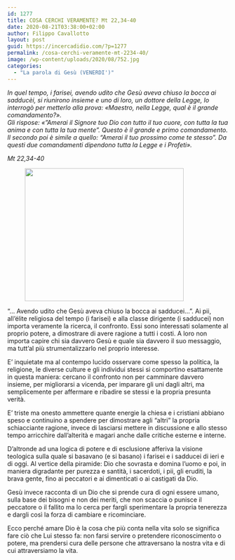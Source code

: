 ```yaml
---
id: 1277
title: COSA CERCHI VERAMENTE? Mt 22,34-40
date: 2020-08-21T03:38:00+02:00
author: Filippo Cavallotto
layout: post
guid: https://incercadidio.com/?p=1277
permalink: /cosa-cerchi-veramente-mt-2234-40/
image: /wp-content/uploads/2020/08/752.jpg
categories:
  - "La parola di Gesù (VENERDI')"
---
```

_In quel tempo, i farisei, avendo udito che Gesù aveva chiuso la bocca ai sadducèi, si riunirono insieme e uno di loro, un dottore della Legge, lo interrogò per metterlo alla prova: «Maestro, nella Legge, qual è il grande comandamento?».  
Gli rispose: «&#8221;Amerai il Signore tuo Dio con tutto il tuo cuore, con tutta la tua anima e con tutta la tua mente&#8221;. Questo è il grande e primo comandamento. Il secondo poi è simile a quello: &#8220;Amerai il tuo prossimo come te stesso&#8221;. Da questi due comandamenti dipendono tutta la Legge e i Profeti»._

<p class="has-text-align-right">
  <em>Mt 22,34-40</em>
</p>

<div class="wp-block-image">
  <figure class="aligncenter size-large is-resized"><img src="https://incercadidio.com/wp-content/uploads/2020/08/754.jpg" alt="" class="wp-image-1278" width="362" height="303" /></figure>
</div>

“… Avendo udito che Gesù aveva chiuso la bocca ai sadducei…”. Ai pii, all’élite religiosa del tempo (i farisei) e alla classe dirigente (i sadducei) non importa veramente la ricerca, il confronto. Essi sono interessati solamente al proprio potere, a dimostrare di avere ragione a tutti i costi. A loro non importa capire chi sia davvero Gesù e quale sia davvero il suo messaggio, ma tutt’al più strumentalizzarlo nel proprio interesse.

E’ inquietate ma al contempo lucido osservare come spesso la politica, la religione, le diverse culture e gli individui stessi si comportino esattamente in questa maniera: cercano il confronto non per camminare davvero insieme, per migliorarsi a vicenda, per imparare gli uni dagli altri, ma semplicemente per affermare e ribadire se stessi e la propria presunta verità.

E’ triste ma onesto ammettere quante energie la chiesa e i cristiani abbiano speso e continuino a spendere per dimostrare agli “altri” la propria schiacciante ragione, invece di lasciarsi mettere in discussione e allo stesso tempo arricchire dall’alterità e magari anche dalle critiche esterne e interne.&nbsp; 

D&#8217;altronde ad una logica di potere e di esclusione afferiva la visione teologica sulla quale si basavano (e si basano) i farisei e i sadducei di ieri e di oggi. Al vertice della piramide: Dio che sovrasta e domina l’uomo e poi, in maniera digradante per purezza e santità, i sacerdoti, i pii, gli eruditi, la brava gente, fino ai peccatori e ai dimenticati o ai castigati da Dio.

Gesù invece racconta di un Dio che si prende cura di ogni essere umano, sulla base dei bisogni e non dei meriti, che non scaccia o punisce il peccatore o il fallito ma lo cerca per fargli sperimentare la propria tenerezza e dargli così la forza di cambiare e ricominciare.

Ecco perché amare Dio è la cosa che più conta nella vita solo se significa fare ciò che Lui stesso fa: non farsi servire o pretendere riconoscimento o potere, ma prendersi cura delle persone che attraversano la nostra vita e di cui attraversiamo la vita.